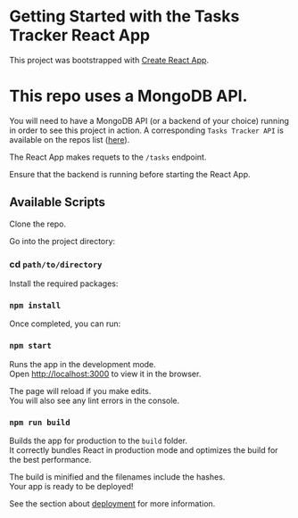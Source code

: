 # Getting Started with the Tasks Tracker React App

This project was bootstrapped with [Create React App](https://github.com/facebook/create-react-app).

# This repo uses a MongoDB API.

You will need to have a MongoDB API (or a backend of your choice) running in order to see this project in action. A corresponding `Tasks Tracker API` is available on the repos list ([here](https://github.com/lebusa/tasks-tracker-api)). 

The React App makes requets to the `/tasks` endpoint.

Ensure that the backend is running before starting the React App.

## Available Scripts
Clone the repo.

Go into the project directory:

### cd `path/to/directory`

Install the required packages:

### `npm install`

Once completed, you can run:

### `npm start`

Runs the app in the development mode.\
Open [http://localhost:3000](http://localhost:3000) to view it in the browser.

The page will reload if you make edits.\
You will also see any lint errors in the console.

### `npm run build`

Builds the app for production to the `build` folder.\
It correctly bundles React in production mode and optimizes the build for the best performance.

The build is minified and the filenames include the hashes.\
Your app is ready to be deployed!

See the section about [deployment](https://facebook.github.io/create-react-app/docs/deployment) for more information.

